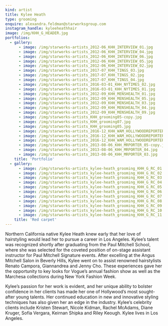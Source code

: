 ```yaml
---
kind: artist
title: Kylee Heath
type: grooming
enquire: alexandra.feldman@starworksgroup.com
instagram_handle: kyleeheathhair
image: /img/KHH_G_HEADER.jpg
portfolios:
  - gallery:
      - image: /img/starworks-artists_2012-06_KHH_INTERVIEW_01.jpg
      - image: /img/starworks-artists_2012-06_KHH_INTERVIEW_04.jpg
      - image: /img/starworks-artists_2012-06_KHH_INTERVIEW_06.jpg
      - image: /img/starworks-artists_2012-06_KHH_INTERVIEW_05.jpg
      - image: /img/starworks-artists_2012-06_KHH_INTERVIEW_02.jpg
      - image: /img/starworks-artists_2017-07_KHH_TINGS_03.jpg
      - image: /img/starworks-artists_2017-07_KHH_TINGS_02.jpg
      - image: /img/starworks-artists_2017-07_KHH_TINGS_04.jpg
      - image: /img/starworks-artists_2016-03-01_KHH_NYTIMES_02.jpg
      - image: /img/starworks-artists_2016-03-01_KHH_NYTIMES_01.jpg
      - image: /img/starworks-artists_2012-09_KHH_MENSHEALTH_01.jpg
      - image: /img/starworks-artists_2012-09_KHH_MENSHEALTH_05.jpg
      - image: /img/starworks-artists_2012-09_KHH_MENSHEALTH_03.jpg
      - image: /img/starworks-artists_2012-09_KHH_MENSHEALTH_04.jpg
      - image: /img/starworks-artists_2012-09_KHH_MENSHEALTH_09.jpg
      - image: /img/starworks-artists_KHH_grooming05-copy.jpg
      - image: /img/starworks-artists_KHH_grooming07.jpg
      - image: /img/starworks-artists_KHH_grooming05.jpg
      - image: /img/starworks-artists_2016-12_KHH_WAM_HOLLYWOODREPORTER_03.jpg
      - image: /img/starworks-artists_2016-12_KHH_WAM_HOLLYWOODREPORTER_02.jpg
      - image: /img/starworks-artists_2016-12_KHH_WAM_HOLLYWOODREPORTER_01-1.jpg
      - image: /img/starworks-artists_2013-08-06_KHH_MRPORTER_05-copy.jpg
      - image: /img/starworks-artists_2013-08-06_KHH_MRPORTER_04.jpg
      - image: /img/starworks-artists_2013-08-06_KHH_MRPORTER_03.jpg
    title: 'Portfolio'
  - gallery:
      - image: /img/starworks-artists_kylee-heath_grooming_KHH_G_RC_01.jpg
      - image: /img/starworks-artists_kylee-heath_grooming_KHH_G_RC_02.jpg
      - image: /img/starworks-artists_kylee-heath_grooming_KHH_G_RC_03.jpg
      - image: /img/starworks-artists_kylee-heath_grooming_KHH_G_RC_04.jpg
      - image: /img/starworks-artists_kylee-heath_grooming_KHH_G_RC_05.jpg
      - image: /img/starworks-artists_kylee-heath_grooming_KHH_G_RC_06.jpg
      - image: /img/starworks-artists_kylee-heath_grooming_KHH_G_RC_07.jpg
      - image: /img/starworks-artists_kylee-heath_grooming_KHH_G_RC_08.jpg
      - image: /img/starworks-artists_kylee-heath_grooming_KHH_G_RC_09.jpg
      - image: /img/starworks-artists_kylee-heath_grooming_KHH_G_RC_10.jpg
      - image: /img/starworks-artists_kylee-heath_grooming_KHH_G_RC_11.jpg
    title: 'Red carpet'
---
```

Northern California native Kylee Heath knew early that her love of hairstyling would lead her to pursue a career in Los Angeles. Kylee’s talent was recognized shortly after graduating from the Paul Mitchell School, where she was selected for the coveted position of on-stage assistant instructor for Paul Mitchell Signature events. After excelling at the Angus Mitchell Salon in Beverly Hills, Kylee went on to assist renowned hairstylists Renato Campora, Giannandrea and Jenny Cho. These experiences gave her the opportunity to key looks for Vogue’s annual fashion show as well as the Marchesa collections during New York Fashion Week.

Kylee’s passion for her work is evident, and her unique ability to bolster confidence in her clients has made her one of Hollywood’s most sought-after young talents. Her continued education in new and innovative styling techniques has also given her an edge in the industry. Kylee’s celebrity clients include Kristen Stewart, Nicole Kidman, Rachel McAdams, Diane Kruger, Sofia Vergara, Keirnan Shipka and Riley Keough. Kylee lives in Los Angeles.
